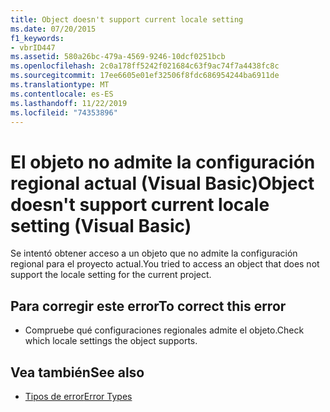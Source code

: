 ```yaml
---
title: Object doesn't support current locale setting
ms.date: 07/20/2015
f1_keywords:
- vbrID447
ms.assetid: 580a26bc-479a-4569-9246-10dcf0251bcb
ms.openlocfilehash: 2c0a178ff5242f021684c63f9ac74f7a4438fc8c
ms.sourcegitcommit: 17ee6605e01ef32506f8fdc686954244ba6911de
ms.translationtype: MT
ms.contentlocale: es-ES
ms.lasthandoff: 11/22/2019
ms.locfileid: "74353896"
---
```

# <a name="object-doesnt-support-current-locale-setting-visual-basic"></a><span data-ttu-id="ea3c7-102">El objeto no admite la configuración regional actual (Visual Basic)</span><span class="sxs-lookup"><span data-stu-id="ea3c7-102">Object doesn't support current locale setting (Visual Basic)</span></span>
<span data-ttu-id="ea3c7-103">Se intentó obtener acceso a un objeto que no admite la configuración regional para el proyecto actual.</span><span class="sxs-lookup"><span data-stu-id="ea3c7-103">You tried to access an object that does not support the locale setting for the current project.</span></span>  
  
## <a name="to-correct-this-error"></a><span data-ttu-id="ea3c7-104">Para corregir este error</span><span class="sxs-lookup"><span data-stu-id="ea3c7-104">To correct this error</span></span>  
  
- <span data-ttu-id="ea3c7-105">Compruebe qué configuraciones regionales admite el objeto.</span><span class="sxs-lookup"><span data-stu-id="ea3c7-105">Check which locale settings the object supports.</span></span>  
  
## <a name="see-also"></a><span data-ttu-id="ea3c7-106">Vea también</span><span class="sxs-lookup"><span data-stu-id="ea3c7-106">See also</span></span>

- [<span data-ttu-id="ea3c7-107">Tipos de error</span><span class="sxs-lookup"><span data-stu-id="ea3c7-107">Error Types</span></span>](../../visual-basic/programming-guide/language-features/error-types.md)
